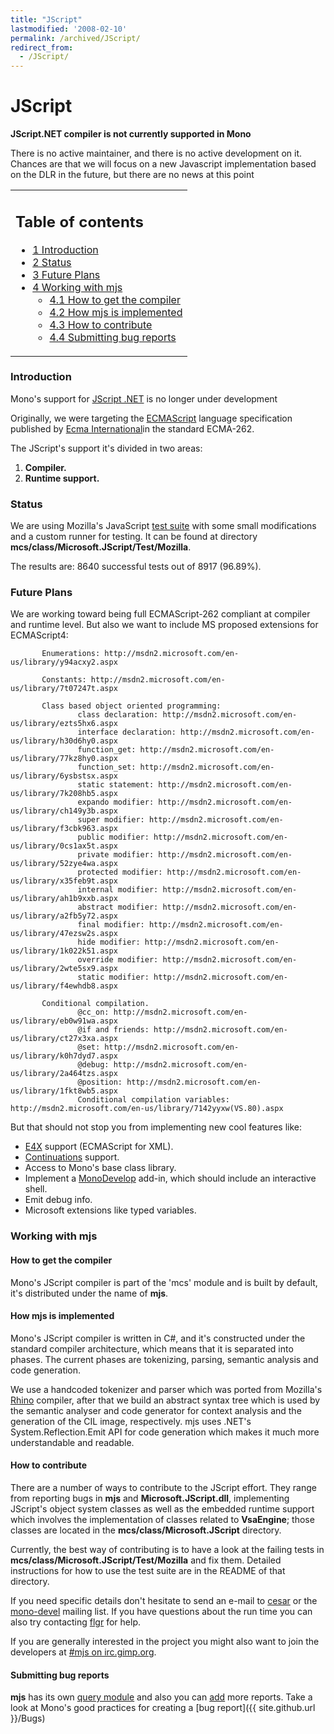```yaml
---
title: "JScript"
lastmodified: '2008-02-10'
permalink: /archived/JScript/
redirect_from:
  - /JScript/
---
```


JScript
=======

**JScript.NET compiler is not currently supported in Mono**

There is no active maintainer, and there is no active development on it. Chances are that we will focus on a new Javascript implementation based on the DLR in the future, but there are no news at this point

<table>
<col width="100%" />
<tbody>
<tr class="odd">
<td align="left"><h2>Table of contents</h2>
<ul>
<li><a href="#introduction">1 Introduction</a></li>
<li><a href="#status">2 Status</a></li>
<li><a href="#future-plans">3 Future Plans</a></li>
<li><a href="#working-with-mjs">4 Working with mjs</a>
<ul>
<li><a href="#how-to-get-the-compiler">4.1 How to get the compiler</a></li>
<li><a href="#how-mjs-is-implemented">4.2 How mjs is implemented</a></li>
<li><a href="#how-to-contribute">4.3 How to contribute</a></li>
<li><a href="#submitting-bug-reports">4.4 Submitting bug reports</a></li>
</ul></li>
</ul></td>
</tr>
</tbody>
</table>

### Introduction

Mono's support for [JScript .NET](http://msdn.microsoft.com/library/default.asp?url=/library/en-us/jscript7/html/jsorijscript.asp) is no longer under development

Originally, we were targeting the [ECMAScript](http://www.ecma-international.org/publications/standards/Ecma-262.htm) language specification published by [Ecma International](http://www.ecma-international.org/)in the standard ECMA-262.

The JScript's support it's divided in two areas:

1.  **Compiler.**
2.  **Runtime support.**

### Status

We are using Mozilla's JavaScript [test suite](http://www.mozilla.org/js/tests/library.html) with some small modifications and a custom runner for testing. It can be found at directory **mcs/class/Microsoft.JScript/Test/Mozilla**.

The results are: 8640 successful tests out of 8917 (96.89%).

### Future Plans

We are working toward being full ECMAScript-262 compliant at compiler and runtime level. But also we want to include MS proposed extensions for ECMAScript4:

           Enumerations: http://msdn2.microsoft.com/en-us/library/y94acxy2.aspx

           Constants: http://msdn2.microsoft.com/en-us/library/7t07247t.aspx

           Class based object oriented programming:
                   class declaration: http://msdn2.microsoft.com/en-us/library/ezts5hx6.aspx
                   interface declaration: http://msdn2.microsoft.com/en-us/library/h30d6hy0.aspx
                   function_get: http://msdn2.microsoft.com/en-us/library/77kz8hy0.aspx
                   function_set: http://msdn2.microsoft.com/en-us/library/6ysbstsx.aspx
                   static statement: http://msdn2.microsoft.com/en-us/library/7k208hb5.aspx
                   expando modifier: http://msdn2.microsoft.com/en-us/library/ch149y3b.aspx
                   super modifier: http://msdn2.microsoft.com/en-us/library/f3cbk963.aspx
                   public modifier: http://msdn2.microsoft.com/en-us/library/0cs1ax5t.aspx
                   private modifier: http://msdn2.microsoft.com/en-us/library/52zye4wa.aspx
                   protected modifier: http://msdn2.microsoft.com/en-us/library/x35feb9t.aspx
                   internal modifier: http://msdn2.microsoft.com/en-us/library/ah1b9xxb.aspx
                   abstract modifier: http://msdn2.microsoft.com/en-us/library/a2fb5y72.aspx
                   final modifier: http://msdn2.microsoft.com/en-us/library/47ezsw2s.aspx
                   hide modifier: http://msdn2.microsoft.com/en-us/library/1k022k51.aspx
                   override modifier: http://msdn2.microsoft.com/en-us/library/2wte5sx9.aspx
                   static modifier: http://msdn2.microsoft.com/en-us/library/f4ewhdb8.aspx

           Conditional compilation.
                   @cc_on: http://msdn2.microsoft.com/en-us/library/eb0w91wa.aspx
                   @if and friends: http://msdn2.microsoft.com/en-us/library/ct27x3xa.aspx
                   @set: http://msdn2.microsoft.com/en-us/library/k0h7dyd7.aspx
                   @debug: http://msdn2.microsoft.com/en-us/library/2a464tzs.aspx
                   @position: http://msdn2.microsoft.com/en-us/library/1fkt8wb5.aspx
                   Conditional compilation variables: http://msdn2.microsoft.com/en-us/library/7142yyxw(VS.80).aspx

 But that should not stop you from implementing new cool features like:

-   [E4X](http://www.ecma-international.org/publications/standards/Ecma-357.htm) support (ECMAScript for XML).
-   [Continuations](http://wiki.apache.org/cocoon/RhinoWithContinuations) support.
-   Access to Mono's base class library.
-   Implement a [MonoDevelop](http://www.monodevelop.com/) add-in, which should include an interactive shell.
-   Emit debug info.
-   Microsoft extensions like typed variables.

### Working with mjs

#### How to get the compiler

Mono's JScript compiler is part of the 'mcs' module and is built by default, it's distributed under the name of **mjs**.

#### How mjs is implemented

Mono's JScript compiler is written in C\#, and it's constructed under the standard compiler architecture, which means that it is separated into phases. The current phases are tokenizing, parsing, semantic analysis and code generation.

We use a handcoded tokenizer and parser which was ported from Mozilla's [Rhino](http://www.mozilla.org/rhino/) compiler, after that we build an abstract syntax tree which is used by the semantic analyser and code generator for context analysis and the generation of the CIL image, respectively. mjs uses .NET's System.Reflection.Emit API for code generation which makes it much more understandable and readable.

#### How to contribute

There are a number of ways to contribute to the JScript effort. They range from reporting bugs in **mjs** and **Microsoft.JScript.dll**, implementing JScript's object system classes as well as the embedded runtime support which involves the implementation of classes related to **VsaEngine**; those classes are located in the **mcs/class/Microsoft.JScript** directory.

Currently, the best way of contributing is to have a look at the failing tests in **mcs/class/Microsoft.JScript/Test/Mozilla** and fix them. Detailed instructions for how to use the test suite are in the README of that directory.

If you need specific details don't hesitate to send an e-mail to [cesar](mailto:cesar@ciencias.unam.mx) or the [mono-devel](mailto:mono-devel-list@lists.ximian.com) mailing list. If you have questions about the run time you can also try contacting [flgr](mailto:flgr@ccan.de) for help.

If you are generally interested in the project you might also want to join the developers at [\#mjs on irc.gimp.org](irc://irc.gimp.org/mjs).

#### Submitting bug reports

**mjs** has its own [query module](http://bugzilla.ximian.com/buglist.cgi?product=Mono%3A+Compilers&component=jscript&bug_status=NEW&bug_status=ASSIGNED&bug_status=REOPENED&order=bugs.bug_id) and also you can [add](http://bugzilla.ximian.com/enter_bug.cgi?product=Mono%3A+Compilers&component=jscript) more reports. Take a look at Mono's good practices for creating a [bug report]({{ site.github.url }}/Bugs)

